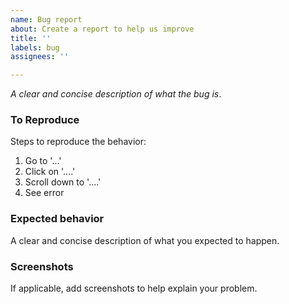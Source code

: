```yaml
---
name: Bug report
about: Create a report to help us improve
title: ''
labels: bug
assignees: ''

---
```


_A clear and concise description of what the bug is_.

### To Reproduce
Steps to reproduce the behavior:
1. Go to '...'
2. Click on '....'
3. Scroll down to '....'
4. See error

### Expected behavior
A clear and concise description of what you expected to happen.

### Screenshots
If applicable, add screenshots to help explain your problem.
